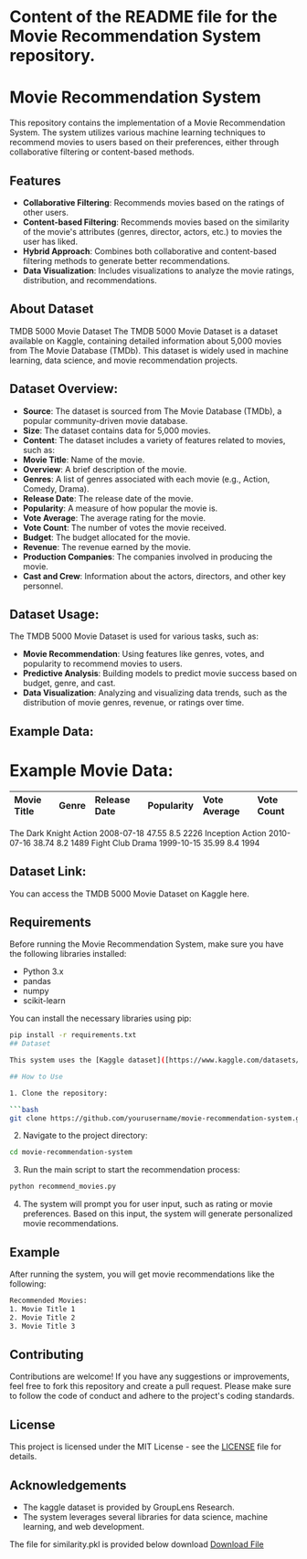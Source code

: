 # Content of the README file for the Movie Recommendation System repository.


# Movie Recommendation System

This repository contains the implementation of a Movie Recommendation System. The system utilizes various machine learning techniques to recommend movies to users based on their preferences, either through collaborative filtering or content-based methods.

## Features

- **Collaborative Filtering**: Recommends movies based on the ratings of other users.
- **Content-based Filtering**: Recommends movies based on the similarity of the movie's attributes (genres, director, actors, etc.) to movies the user has liked.
- **Hybrid Approach**: Combines both collaborative and content-based filtering methods to generate better recommendations.
- **Data Visualization**: Includes visualizations to analyze the movie ratings, distribution, and recommendations.

## About Dataset

TMDB 5000 Movie Dataset
The TMDB 5000 Movie Dataset is a dataset available on Kaggle, containing detailed information about 5,000 movies from The Movie Database (TMDb). This dataset is widely used in machine learning, data science, and movie recommendation projects.

## Dataset Overview:
- **Source**: The dataset is sourced from The Movie Database (TMDb), a popular community-driven movie database.
- **Size**: The dataset contains data for 5,000 movies.
- **Content**: The dataset includes a variety of features related to movies, such as:
- **Movie Title**: Name of the movie.
- **Overview**: A brief description of the movie.
- **Genres**: A list of genres associated with each movie (e.g., Action, Comedy, Drama).
- **Release Date**: The release date of the movie.
- **Popularity**: A measure of how popular the movie is.
- **Vote Average**: The average rating for the movie.
- **Vote Count**: The number of votes the movie received.
- **Budget**: The budget allocated for the movie.
- **Revenue**: The revenue earned by the movie.
- **Production Companies**: The companies involved in producing the movie.
- **Cast and Crew**: Information about the actors, directors, and other key personnel.
  
## Dataset Usage:
The TMDB 5000 Movie Dataset is used for various tasks, such as:

- **Movie Recommendation**: Using features like genres, votes, and popularity to recommend movies to users.
- **Predictive Analysis**: Building models to predict movie success based on budget, genre, and cast.
- **Data Visualization**: Analyzing and visualizing data trends, such as the distribution of movie genres, revenue, or ratings over time.

## Example Data:

# Example Movie Data:

| Movie Title |	Genre	| Release Date	| Popularity |	Vote Average |	Vote Count |
| :- | :- | :- | :- | :- | :- |
The Dark Knight	Action	2008-07-18	47.55	8.5	2226
Inception	Action	2010-07-16	38.74	8.2	1489
Fight Club	Drama	1999-10-15	35.99	8.4	1994

## Dataset Link:
You can access the TMDB 5000 Movie Dataset on Kaggle here.



## Requirements

Before running the Movie Recommendation System, make sure you have the following libraries installed:

- Python 3.x
- pandas
- numpy
- scikit-learn


You can install the necessary libraries using pip:

```bash
pip install -r requirements.txt
## Dataset

This system uses the [Kaggle dataset]([https://www.kaggle.com/datasets/tmdb/tmdb-movie-metadata?select=tmdb_5000_credits.csv]) which contains movie ratings and information about movies such as genre, title, and tags. Make sure to download and prepare the dataset before running the system.

## How to Use

1. Clone the repository:

```bash
git clone https://github.com/yourusername/movie-recommendation-system.git
```

2. Navigate to the project directory:

```bash
cd movie-recommendation-system
```

3. Run the main script to start the recommendation process:

```bash
python recommend_movies.py
```

4. The system will prompt you for user input, such as rating or movie preferences. Based on this input, the system will generate personalized movie recommendations.

## Example

After running the system, you will get movie recommendations like the following:

```bash
Recommended Movies:
1. Movie Title 1
2. Movie Title 2
3. Movie Title 3
```

## Contributing

Contributions are welcome! If you have any suggestions or improvements, feel free to fork this repository and create a pull request. Please make sure to follow the code of conduct and adhere to the project's coding standards.

## License

This project is licensed under the MIT License - see the [LICENSE](LICENSE) file for details.

## Acknowledgements

- The kaggle dataset is provided by GroupLens Research.
- The system leverages several libraries for data science, machine learning, and web development.

The file for similarity.pkl is provided below download 
[Download File](https://drive.google.com/file/d/1G9dQO6tn1rrNJgi5LZyXpanJdBQlGyVk/view?usp=sharing)
